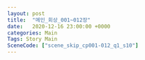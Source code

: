 ```yaml
---
layout: post
title:  "메인_회상_001~012장"
date:   2020-12-16 23:00:00 +0000
categories: Main
Tags: Story Main
SceneCode: ["scene_skip_cp001-012_q1_s10"]
---
```

